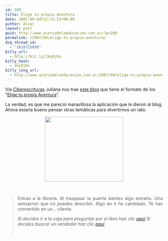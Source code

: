 ```yaml
---
id: 109
title: Elige tu propia Aventura
date: 2007-09-04T22:31:53+00:00
author: Alvar
layout: post
guid: http://www.acercadelaeducacion.com.ar/?p=109
permalink: /2007/09/elige-tu-propia-aventura/
dsq_thread_id:
  - "1818725896"
bitly_url:
  - http://bit.ly/1koOjRx
bitly_hash:
  - 1koOjRx
bitly_long_url:
  - http://www.acercadelaeducacion.com.ar/2007/09/elige-tu-propia-aventura/
---
```

Vía <a href="http://www.espacioblog.com/ciberescrituras/post/2007/09/03/construye-tu-historia-una-libreria">Ciberescrituras</a> Juliana nos trae <a href="http://elclientenuncatienelarazon.blogspot.com/2007/08/elige-tu-propia-aventura.html">este blog</a> que tiene el formato de los "<a href="http://es.wikipedia.org/wiki/Elige_tu_propia_aventura">Elige tu propia Aventura</a>".

La verdad, es que me pareció maravillosa la aplicación que le dieron al blog. Ahora estaría bueno pensar otras temáticas para divertirnos un rato.
<p style="text-align: center" align="left"><img src="http://debeduinos.files.wordpress.com/2007/05/elige-tu-propia-aventura.jpg" height="207" width="250" /></p>
<p style="text-align: center" align="left">&nbsp;</p>

<blockquote>
<p class="MsoNormal" style="text-align: justify">Entras a la librería.
Al traspasar la puerta sientes algo extraño.
Una sensación que no puedes describir.
Algo en ti ha cambiado.
Te has convertido en un… cliente.

<em>Si decides ir a la caja para preguntar por el libro haz clic <a href="http://experimentosdelcapitanburton.blogspot.com/2007/08/caminas-hacia-la-caja.html">aquí</a></em>
<em>Si decides buscar un vendedor haz clic <a href="http://experimentosdelcapitanburton.blogspot.com/2007/08/blog-post.html">aquí</a></em>
<p style="text-align: center" align="left">&nbsp;</p>
</blockquote>